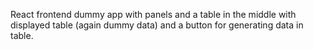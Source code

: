 React frontend dummy app with panels and a table in the middle with displayed table (again dummy data) and a button for generating data in table.
